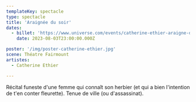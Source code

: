 ```yaml
---
templateKey: spectacle
type: spectacle
title: 'Araignée du soir'
dates: 
  - billet: 'https://www.universe.com/events/catherine-ethier-araigne-du-soir-tickets-9XJFL1'
    date: 2023-08-03T23:00:00.000Z

poster: '/img/poster-catherine-ethier.jpg'
scene: Théatre Fairmount
artistes:
  - Catherine Ethier

---
```

Récital funeste d&#39;une femme qui connaît son herbier (et qui a bien l&#39;intention
de t&#39;en conter fleurette). Tenue de ville (ou d&#39;assassinat).
